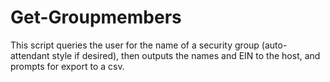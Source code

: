 # Get-Groupmembers

This script queries the user for the name of a security group (auto-attendant style if desired), then outputs the names and EIN to the host, and prompts for export to a csv.
